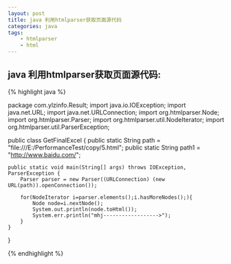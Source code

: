 ```yaml
---
layout: post
title: java 利用htmlparser获取页面源代码
categories: java
tags: 
    - htmlparser
    - html
---
```

## java 利用htmlparser获取页面源代码:

{% highlight java %}

package com.ylzinfo.Result;
import java.io.IOException;
import java.net.URL;
import java.net.URLConnection;
import org.htmlparser.Node;
import org.htmlparser.Parser;
import org.htmlparser.util.NodeIterator;
import org.htmlparser.util.ParserException;

public class GetFinalExcel {
    public static String path = "file:///E:/PerformanceTest/copy/5.html";
    public static String path1 = "http://www.baidu.com/";

    public static void main(String[] args) throws IOException, ParserException {
        Parser parser = new Parser((URLConnection) (new URL(path)).openConnection());
        
        for(NodeIterator i=parser.elements();i.hasMoreNodes();){
            Node node=i.nextNode();
            System.out.println(node.toHtml());
            System.err.println("mhj------------------>");
        }
    }
}

{% endhighlight %}
